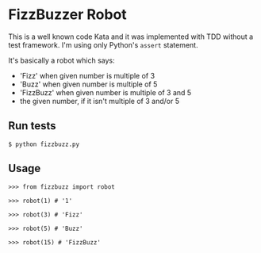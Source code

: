 # FizzBuzzer Robot

This is a well known code Kata and it was implemented with TDD without a test framework. I'm using only Python's `assert` statement.

It's basically a robot which says:

* 'Fizz' when given number is multiple of 3
* 'Buzz' when given number is multiple of 5
* 'FizzBuzz' when given number is multiple of 3 and 5
* the given number, if it isn't multiple of 3 and/or 5


## Run tests
`$ python fizzbuzz.py`


## Usage

`>>> from fizzbuzz import robot`

`>>> robot(1) # '1'`

`>>> robot(3) # 'Fizz'`

`>>> robot(5) # 'Buzz'`

`>>> robot(15) # 'FizzBuzz'`
